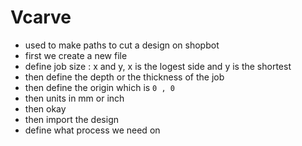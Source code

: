# Vcarve

- used to make paths to cut a design on shopbot
- first we create a new file
- define job size : x and y, x is the logest side and y is the shortest
- then define the depth or the thickness of the job
- then define the origin which is `0 , 0 `
- then units in mm or inch
- then okay
- then import the design
- define what process we need on 